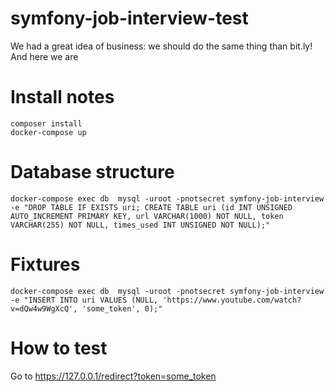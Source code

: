 # symfony-job-interview-test

We had a great idea of business: we should do the same thing than bit.ly! And here we are

# Install notes

    composer install
    docker-compose up

# Database structure

    docker-compose exec db  mysql -uroot -pnotsecret symfony-job-interview -e "DROP TABLE IF EXISTS uri; CREATE TABLE uri (id INT UNSIGNED AUTO_INCREMENT PRIMARY KEY, url VARCHAR(1000) NOT NULL, token VARCHAR(255) NOT NULL, times_used INT UNSIGNED NOT NULL);"

# Fixtures

    docker-compose exec db  mysql -uroot -pnotsecret symfony-job-interview -e "INSERT INTO uri VALUES (NULL, 'https://www.youtube.com/watch?v=dQw4w9WgXcQ', 'some_token', 0);"

# How to test

Go to https://127.0.0.1/redirect?token=some_token

